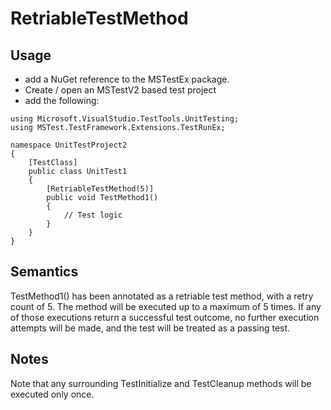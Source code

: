 # RetriableTestMethod
## Usage
- add a NuGet reference to the MSTestEx package.
- Create / open an MSTestV2 based test project
- add the following:
```
using Microsoft.VisualStudio.TestTools.UnitTesting;
using MSTest.TestFramework.Extensions.TestRunEx;

namespace UnitTestProject2
{
    [TestClass]
    public class UnitTest1
    {
        [RetriableTestMethod(5)]
        public void TestMethod1()
        {
            // Test logic
        }
    }
}
```
## Semantics
TestMethod1() has been annotated as a retriable test method, with a retry count of 5. The method will be executed up to a maximum of 5 times. If any of those executions return a successful test outcome, no further execution attempts will be made, and the test will be treated as a passing test.

## Notes
Note that any surrounding TestInitialize and TestCleanup methods will be executed only once.